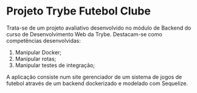 <h1>Projeto Trybe Futebol Clube</h1>
<p>Trata-se de um projeto avaliativo desenvolvido no módulo de Backend do curso de Desenvolvimento Web da Trybe. Destacam-se como competências desenvolvidas: </p>
 <ol>
  <li>Manipular Docker;</li>
  <li>Manipular rotas;</li>
  <li>Manipular testes de integração;</li>
</ol>
<p>A aplicação consiste num site gerenciador de um sistema de jogos de futebol através de um backend dockerizado e modelado com Sequelize. </p>

